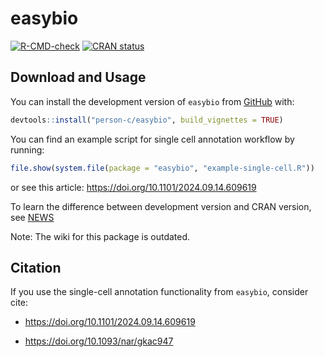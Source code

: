 
<!-- README.md is generated from README.Rmd. Please edit that file -->

# easybio

<!-- badges: start -->

[![R-CMD-check](https://github.com/person-c/easybio/actions/workflows/check-standard.yaml/badge.svg)](https://github.com/person-c/easybio/actions/workflows/check-standard.yaml)
[![CRAN
status](https://www.r-pkg.org/badges/version/easybio)](https://CRAN.R-project.org/package=easybio)
<!-- badges: end -->

## Download and Usage

You can install the development version of `easybio` from
[GitHub](https://github.com/) with:

``` r
devtools::install("person-c/easybio", build_vignettes = TRUE)
```

You can find an example script for single cell annotation workflow by
running:

``` r
file.show(system.file(package = "easybio", "example-single-cell.R"))
```

or see this article: <https://doi.org/10.1101/2024.09.14.609619>

To learn the difference between development version and CRAN version,
see [NEWS](./NEWS.md)

Note: The wiki for this package is outdated.

## Citation

If you use the single-cell annotation functionality from `easybio`,
consider cite:

- <https://doi.org/10.1101/2024.09.14.609619>

- <https://doi.org/10.1093/nar/gkac947>
